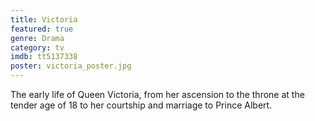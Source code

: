 ```yaml
---
title: Victoria
featured: true
genre: Drama
category: tv
imdb: tt5137338
poster: victoria_poster.jpg
---
```

The early life of Queen Victoria, from her ascension to the throne at the tender age of 18 to her courtship and marriage to Prince Albert.
